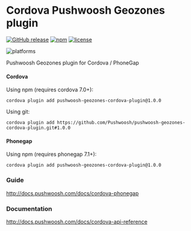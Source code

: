 Cordova Pushwoosh Geozones plugin
===================================================

[![GitHub release](https://img.shields.io/github/release/Pushwoosh/pushwoosh-geozones-cordova-plugin.svg?style=flat-square)](https://github.com/Pushwoosh/pushwoosh-geozones-cordova-plugin/releases) 
[![npm](https://img.shields.io/npm/v/pushwoosh-geozones-cordova-plugin.svg)](https://www.npmjs.com/package/pushwoosh-geozones-cordova-plugin)
[![license](https://img.shields.io/npm/l/pushwoosh-geozones-cordova-plugin.svg)](https://www.npmjs.com/package/pushwoosh-geozones-cordova-plugin)

![platforms](https://img.shields.io/badge/platforms-android%20%7C%20ios%20%7C%20wp8%20%7C%20windows%20-yellowgreen.svg)

Pushwoosh Geozones plugin for Cordova / PhoneGap

#### Cordova

Using npm (requires cordova 7.0+):

```
cordova plugin add pushwoosh-geozones-cordova-plugin@1.0.0
```

Using git:

```
cordova plugin add https://github.com/Pushwoosh/pushwoosh-geozones-cordova-plugin.git#1.0.0
```

#### Phonegap

Using npm (requires phonegap 7.1+):

```
cordova plugin add pushwoosh-geozones-cordova-plugin@1.0.0
```

### Guide

http://docs.pushwoosh.com/docs/cordova-phonegap

### Documentation

http://docs.pushwoosh.com/docs/cordova-api-reference

